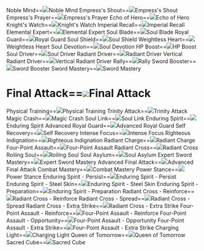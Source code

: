 Noble Mind==<img src="upload/mxd/Mihile/Skill_Noble_Mind.png"/>Noble Mind
Empress's Shout==<img src="upload/mxd/Mihile/Skill_Empress's_Shout.png"/>Empress's Shout
Empress's Prayer==<img src="upload/mxd/Mihile/Skill_Empress's_Prayer.png"/>Empress's Prayer
Echo of Hero==<img src="upload/mxd/Mihile/Skill_Echo_of_Hero.png"/>Echo of Hero
Knight's Watch==<img src="upload/mxd/Mihile/Skill_Knight's_Watch.png"/>Knight's Watch
Imperial Recall==<img src="upload/mxd/Mihile/Skill_Imperial_Recall.png"/>Imperial Recall
Elemental Expert==<img src="upload/mxd/Mihile/Skill_Elemental_Expert.png"/>Elemental Expert
Soul Blade==<img src="upload/mxd/Mihile/Skill_Soul_Blade.png"/>Soul Blade
Royal Guard==<img src="upload/mxd/Mihile/Skill_Royal_Guard.png"/>Royal Guard
Soul Shield==<img src="upload/mxd/Mihile/Skill_Soul_Shield.png"/>Soul Shield
Weightless Heart==<img src="upload/mxd/Mihile/Skill_Weightless_Heart.png"/>Weightless Heart
Soul Devotion==<img src="upload/mxd/Mihile/Skill_Soul_Devotion.png"/>Soul Devotion
HP Boost==<img src="upload/mxd/Mihile/Skill_HP_Boost.png"/>HP Boost
Soul Driver==<img src="upload/mxd/Mihile/Skill_Soul_Driver.png"/>Soul Driver
Radiant Driver==<img src="upload/mxd/Mihile/Skill_Radiant_Driver.png"/>Radiant Driver
Vertical Radiant Driver==<img src="upload/mxd/Mihile/Skill_Vertical_Radiant_Driver.png"/>Vertical Radiant Driver
Rally==<img src="upload/mxd/Mihile/Skill_Rally.png"/>Rally
Sword Booster==<img src="upload/mxd/Mihile/Skill_Sword_Booster.png"/>Sword Booster
Sword Mastery==<img src="upload/mxd/Mihile/Skill_Weapon_Mastery.png"/>Sword Mastery
# Final Attack==<img src="upload/mxd/Mihile/Skill_Final_Attack.png"/>Final Attack
Physical Training==<img src="upload/mxd/Mihile/Skill_Physical_Training.png"/>Physical Training
Trinity Attack==<img src="upload/mxd/Mihile/Skill_Trinity_Attack.png"/>Trinity Attack
Magic Crash==<img src="upload/mxd/Mihile/Skill_Magic_Crash_(Mihile).png"/>Magic Crash
Soul Link==<img src="upload/mxd/Mihile/Skill_Soul_Link.png"/>Soul Link
Enduring Spirit==<img src="upload/mxd/Mihile/Skill_Enduring_Spirit.png"/>Enduring Spirit
Advanced Royal Guard==<img src="upload/mxd/Mihile/Skill_Advanced_Royal_Guard.png"/>Advanced Royal Guard
Self Recovery==<img src="upload/mxd/Mihile/Skill_Self_Recovery_(Mihile).png"/>Self Recovery
Intense Focus==<img src="upload/mxd/Mihile/Skill_Intense_Focus.png"/>Intense Focus
Righteous Indignation==<img src="upload/mxd/Mihile/Skill_Righteous_Indignation.png"/>Righteous Indignation
Radiant Charge==<img src="upload/mxd/Mihile/Skill_Radiant_Charge.png"/>Radiant Charge
Four\-Point Assault==<img src="upload/mxd/Mihile/Skill_Four-Point_Assault.png"/>Four-Point Assault
Radiant Cross==<img src="upload/mxd/Mihile/Skill_Radiant_Cross.png"/>Radiant Cross
Roiling Soul==<img src="upload/mxd/Mihile/Skill_Roiling_Soul.png"/>Roiling Soul
Soul Asylum==<img src="upload/mxd/Mihile/Skill_Soul_Asylum.png"/>Soul Asylum
Expert Sword Mastery==<img src="upload/mxd/Mihile/Skill_Expert_Sword_Mastery_(Mihile).png"/>Expert Sword Mastery
Advanced Final Attack==<img src="upload/mxd/Mihile/Skill_Advanced_Final_Attack.png"/>Advanced Final Attack
Combat Mastery==<img src="upload/mxd/Mihile/Skill_Combat_Mastery_(Mihile).png"/>Combat Mastery
Power Stance==<img src="upload/mxd/Mihile/Skill_Power_Stance_(Warrior).png"/>Power Stance
Enduring Spirit \- Persist==<img src="upload/mxd/Mihile/Skill_Enduring_Spirit_-_Persist.png"/>Enduring Spirit - Persist
Enduring Spirit \- Steel Skin==<img src="upload/mxd/Mihile/Skill_Enduring_Spirit_-_Steel_Skin.png"/>Enduring Spirit - Steel Skin
Enduring Spirit \- Preparation==<img src="upload/mxd/Mihile/Skill_Enduring_Spirit_-_Preparation.png"/>Enduring Spirit - Preparation
Radiant Cross \- Reinforce==<img src="upload/mxd/Mihile/Skill_Radiant_Cross_-_Reinforce.png"/>Radiant Cross - Reinforce
Radiant Cross \- Spread==<img src="upload/mxd/Mihile/Skill_Radiant_Cross_-_Spread.png"/>Radiant Cross - Spread
Radiant Cross \- Extra Strike==<img src="upload/mxd/Mihile/Skill_Radiant_Cross_-_Extra_Strike.png"/>Radiant Cross - Extra Strike
Four\-Point Assault \- Reinforce==<img src="upload/mxd/Mihile/Skill_Four-Point_Assault_-_Reinforce.png"/>Four-Point Assault - Reinforce
Four\-Point Assault \- Opportunity==<img src="upload/mxd/Mihile/Skill_Four-Point_Assault_-_Opportunity.png"/>Four-Point Assault - Opportunity
Four\-Point Assault \- Extra Strike==<img src="upload/mxd/Mihile/Skill_Four-Point_Assault_-_Extra_Strike.png"/>Four-Point Assault - Extra Strike
Charging Light==<img src="upload/mxd/Mihile/Skill_Charging_Light.png"/>Charging Light
Queen of Tomorrow==<img src="upload/mxd/Mihile/Skill_Queen_of_Tomorrow.png"/>Queen of Tomorrow
Sacred Cube==<img src="upload/mxd/Mihile/Skill_Sacred_Cube.png"/>Sacred Cube
